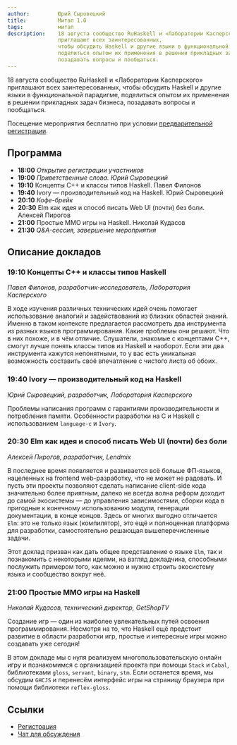 ```yaml
---
author:         Юрий Сыровецкий
title:          Митап 1.0
tags:           митап
description:    18 августа сообщество RuHaskell и «Лаборатории Касперского»
                приглашают всех заинтересованных,
                чтобы обсудить Haskell и другие языки в функциональной парадигме,
                поделиться опытом их применения в решении прикладных задач бизнеса,
                позадавать вопросы и пообщаться.
---
```


18 августа сообщество RuHaskell и «Лаборатории Касперского» приглашают всех заинтересованных,
чтобы обсудить Haskell и другие языки в функциональной парадигме,
поделиться опытом их применения в решении прикладных задач бизнеса,
позадавать вопросы и пообщаться.

Посещение мероприятия бесплатно при условии [предварительной регистрации](https://timepad.ru/event/356321).

## Программа

- **18:00** _Открытие регистрации участников_
- **19:00** _Приветственные слова. Юрий Сыровецкий_
- **19:10** Концепты C++ и классы типов Haskell. Павел Филонов
- **19:40** Ivory — производительный код на Haskell. Юрий Сыровецкий
- **20:10** _Кофе-брейк_
- **20:30** Elm как идея и способ писать Web UI (почти) без боли. Алексей Пирогов
- **21:00** Простые MMO игры на Haskell. Николай Кудасов
- **21:30** _Q&amp;A-сессия, завершение мероприятия_

## Описание докладов

### 19:10 Концепты C++ и классы типов Haskell

_Павел Филонов, разработчик-исследователь, Лаборатория Касперского_

В ходе изучения различных технических идей очень помогает
использование аналогий и задействований из близких областей знаний.
Именно в таком контексте предлагается рассмотреть
два инструмента из разных языков программирования.
Какие проблемы они решают.
Что в них похоже, и в чём отличие.
Слушатели, знакомые с концептами C++, смогут лучше понять классы типов из Haskell и наоборот.
Если эти два инструмента кажутся непонятными,
то у вас есть уникальная возможность составить своё впечатление с чистого листа об обоих.

### 19:40 Ivory — производительный код на Haskell

_Юрий Сыровецкий, разработчик, Лаборатория Касперского_

Проблемы написания программ с гарантиями производительности и потребления памяти.
Особенности разработки на C и Haskell с использованием `language-c` и `Ivory`.

### 20:30 Elm как идея и способ писать Web UI (почти) без боли

_Алексей Пирогов, разработчик, Lendmix_

В последнее время появляется и развивается всё больше ФП-языков,
нацеленных на frontend web-разработку, что не может не радовать.
И пусть эти проекты позволяют сделать написание client-side кода значительно более приятным,
далеко не всегда волна реформ доходит до самой экосистемы — до управления зависимостями,
сборки кода в пригодные к конечному использованию модули, генерации документации, в конце концов.
Здесь от многих выгодно отличается `Elm`: это не только язык (компилятор),
это ещё и полноценная платформа для разработки, самостоятельно решающая вышеперечисленные задачи.

Этот доклад призван как дать общее представление о языке `Elm`,
так и познакомить с некоторыми идеями, на взгляд докладчика, способными послужить примером того,
как можно и нужно строить экосистему языка и сообщество вокруг неё.

### 21:00 Простые MMO игры на Haskell

_Николай Кудасов, технический директор, GetShopTV_

Создание игр — один из наиболее увлекательных путей освоения программирования.
Несмотря на то, что Haskell ещё предстоит развитие в области разработки игр,
простые и интересные игры можно создавать уже сегодня!

В этом докладе мы с нуля реализуем многопользовательскую онлайн игру
и познакомимся с организацией проекта при помощи `Stack` и `Cabal`,
библиотеками `gloss`, `servant`, `binary`, `stm`.
Если останется время, мы обсудим `GHCJS`
и перенесём интерфейс игры на страницу браузера при помощи библиотеки `reflex-gloss`.

## Ссылки

- [Регистрация](https://timepad.ru/event/356321)
- [Чат для обсуждения](https://gitter.im/ruHaskell/meetup)
